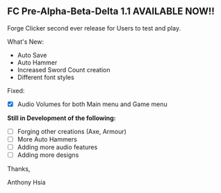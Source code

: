 ## FC Pre-Alpha-Beta-Delta 1.1 AVAILABLE NOW!!
Forge Clicker second ever release for Users to test and play.

What's New: 
- Auto Save
- Auto Hammer
- Increased Sword Count creation
- Different font styles

Fixed: 
- [x] Audio Volumes for both Main menu and Game menu

**Still in Development of the following:**
- [ ] Forging other creations (Axe, Armour)
- [ ] More Auto Hammers 
- [ ] Adding more audio features
- [ ] Adding more designs

Thanks,

Anthony Hsia
